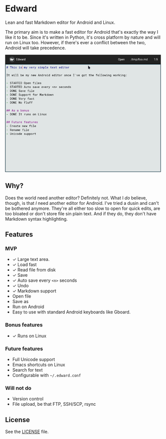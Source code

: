 
# Edward

Lean and fast Markdown editor for Android and Linux.

The primary aim is to make a fast editor for Android that's exactly
the way I like it to be. Since it's written in Python, it's cross
platform by nature and will run on Linux too. However, if there's ever
a conflict between the two, Android will take precedence.

<img src="screenshots/2024-02-24-edward.png" alt="edward the editor"/>

## Why?
Does the world need another editor? Definitely not. What I _do_
believe, though, is that _I_ need another editor for Android. I've
tried a dusin and can't be bothered anymore. They're all either too
slow to open for quick edits, are too bloated or don't store file sin
plain text. And if they do, they don't have Markdown syntax
highlighting.

## Features

### MVP
- ✓ Large text area.
- ✓ Load fast
- ✓ Read file from disk
- ✓ Save
- ✓ Auto save every `<n>` seconds
- ✓ Undo
- ✓ Markdown support
- Open file
- Save as
- Run on Android
- Easy to use with standard Android keyboards like Gboard.

### Bonus features
- ✓ Runs on Linux

### Future features
- Full Unicode support
- Emacs shortcuts on Linux
- Search for text
- Configurable with `~/.edward.conf`

### Will not do
- Version control
- File upload, be that FTP, SSH/SCP, rsync

## License
See the [LICENSE](LICENSE) file.
